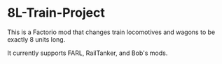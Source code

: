 # 8L-Train-Project
This is a Factorio mod that changes train locomotives and wagons to be exactly 8 units long.

It currently supports FARL, RailTanker, and Bob's mods.
